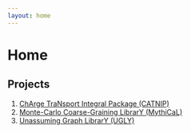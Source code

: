 ```yaml
---
layout: home
---
```


# Home

## Projects

1. [ChArge TraNsport Integral Package (CATNIP)](./docs/CATNIP/catnip_home.html) 
2. [Monte-Carlo Coarse-Graining LibrarY (MythiCaL)](./docs/MythiCaL/mythical_home.html)
3. [Unassuming Graph LibrarY (UGLY)](./docs/UGLY/ugly_home.html)

